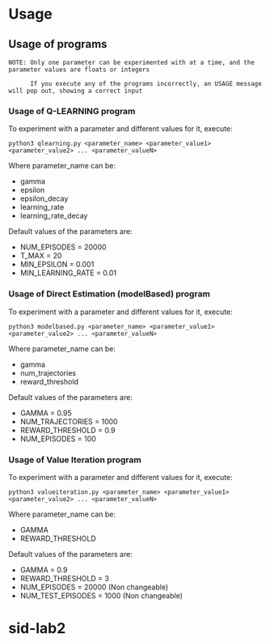 # Usage

## Usage of programs
```
NOTE: Only one parameter can be experimented with at a time, and the parameter values are floats or integers
	  
	  If you execute any of the programs incorrectly, an USAGE message will pop out, showing a correct input
```


### Usage of Q-LEARNING program
To experiment with a parameter and different values for it, execute:
```
python3 qlearning.py <parameter_name> <parameter_value1> <parameter_value2> ... <parameter_valueN>
```
Where parameter_name can be:
- gamma
- epsilon
- epsilon_decay
- learning_rate
- learning_rate_decay

Default values of the parameters are:
- NUM_EPISODES = 20000
- T_MAX = 20
- MIN_EPSILON = 0.001
- MIN_LEARNING_RATE = 0.01

### Usage of Direct Estimation (modelBased) program
To experiment with a parameter and different values for it, execute:
```
python3 modelbased.py <parameter_name> <parameter_value1> <parameter_value2> ... <parameter_valueN>
```
Where parameter_name can be:
- gamma
- num_trajectories
- reward_threshold

Default values of the parameters are:
- GAMMA = 0.95
- NUM_TRAJECTORIES = 1000
- REWARD_THRESHOLD = 0.9
- NUM_EPISODES = 100

### Usage of Value Iteration program
To experiment with a parameter and different values for it, execute:
```
python3 valueiteration.py <parameter_name> <parameter_value1> <parameter_value2> ... <parameter_valueN>
```
Where parameter_name can be:
- GAMMA
- REWARD_THRESHOLD

Default values of the parameters are:
- GAMMA = 0.9
- REWARD_THRESHOLD = 3
- NUM_EPISODES = 20000 (Non changeable)
- NUM_TEST_EPISODES = 1000 (Non changeable)

# sid-lab2
